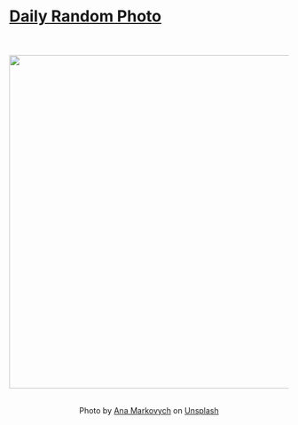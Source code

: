 # [Daily Random Photo](https://www.dailyrandomphoto.com/)

<div align="center">
  <br>
  <br>
  <a href="https://www.dailyrandomphoto.com/p/2021/2021-10-13/"><img src="https://images.unsplash.com/photo-1631343314758-3b89d592c39b?crop=entropy&cs=tinysrgb&fit=max&fm=jpg&ixid=Mnw3NzUwOHwwfDF8cmFuZG9tfHx8fHx8fHx8MTYzNDA4NDIzNg&ixlib=rb-1.2.1&q=80&w=1080" width="600px"></a>
  <br>
  <br>
  <p class="has-text-grey">Photo by <a href="https://unsplash.com/@anamarkovych?utm_source=Daily%20Random%20Photo&amp;utm_medium=referral" target="_blank" rel="noopener noreferrer">Ana Markovych</a> on <a href="https://unsplash.com/photos/k6aJKb0GJhA?utm_source=Daily%20Random%20Photo&amp;utm_medium=referral" target="_blank" rel="noopener noreferrer">Unsplash</a></p>
</div>
